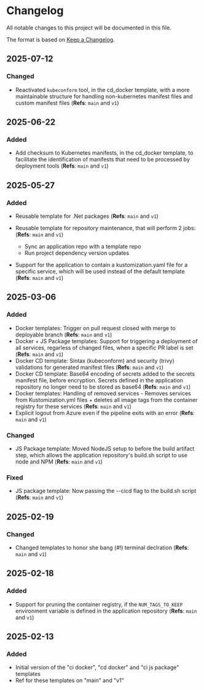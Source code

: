 # Changelog

All notable changes to this project will be documented in this file.

The format is based on [Keep a Changelog](https://keepachangelog.com/en/1.1.0/).

## 2025-07-12

### Changed

- Reactivated `kubeconform` tool, in the cd_docker template, with a more maintainable structure for handling non-kubernetes manifest files and custom manifest files (**Refs**: `main` and `v1`)

## 2025-06-22

### Added

- Add checksum to Kubernetes manifests, in the cd_docker template, to facilitate the identification of manifests that need to be processed by deployment tools (**Refs**: `main` and `v1`)

## 2025-05-27

### Added

- Reusable template for .Net packages  (**Refs**: `main` and `v1`)

- Reusable template for repository maintenance, that will perform 2 jobs:  (**Refs**: `main` and `v1`)
  - Sync an application repo with a template repo
  - Run project dependency version updates

- Support for the application to contain a kustomization.yaml file for a specific service, which will be used instead of the default template (**Refs**: `main` and `v1`)

## 2025-03-06

### Added

- Docker templates: Trigger on pull request closed with merge to deployable branch (**Refs**: `main` and `v1`)
- Docker + JS Package templates: Support for triggering a deployment of all services, regarless of changed files, when a specific PR label is set (**Refs**: `main` and `v1`)
- Docker CD template: Sintax (kubeconform) and security (trivy) validations for generated manifest files (**Refs**: `main` and `v1`)
- Docker CD template: Base64 encoding of secrets added to the secrets manifest file, before encryption. Secrets defined in the application repository no longer need to be stored as base64 (**Refs**: `main` and `v1`)
- Docker templates: Handling of removed services - Removes services from Kustomization.yml files + deletes all image tags from the container registry for these services (**Refs**: `main` and `v1`)
- Explicit logout from Azure even if the pipeline exits with an error (**Refs**: `main` and `v1`)

### Changed

- JS Package template: Moved NodeJS setup to before the build artifact step, which allows the application repository's build.sh script to use node and NPM (**Refs**: `main` and `v1`)

### Fixed

- JS package template: Now passing the --cicd flag to the build.sh script (**Refs**: `main` and `v1`)

## 2025-02-19

### Changed

- Changed templates to honor she bang (#!) terminal declration (**Refs**: `main` and `v1`)

## 2025-02-18

### Added

- Support for pruning the container registry, if the `NUM_TAGS_TO_KEEP` environment variable is defined in the application repository (**Refs**: `main` and `v1`)

## 2025-02-13

### Added

- Initial version of the "ci docker", "cd docker" and "ci js package" templates
- Ref for these templates on "main" and "v1"